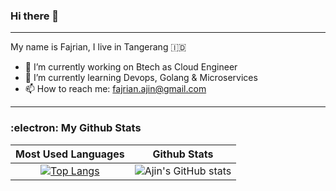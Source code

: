 ### Hi there 👋
---
My name is Fajrian, I live in Tangerang :indonesia:	

- 🔭 I’m currently working on Btech as Cloud Engineer
- 🌱 I’m currently learning Devops, Golang & Microservices
- 📫 How to reach me: fajrian.ajin@gmail.com

---
### :electron:	 My Github Stats
Most Used Languages             |  Github Stats
:-------------------------:|:-------------------------:
[![Top Langs](https://github-readme-stats.vercel.app/api/top-langs/?username=ajinfajrian&layout=compact&theme=github_dark&hide_title=true)](https://github.com/ajinfajrian/github-readme-stats) | ![Ajin's GitHub stats](https://github-readme-stats.vercel.app/api?username=ajinfajrian&show_icons=true&theme=github_dark&count_private=true&include_all_commits=true&hide=prs&hide_title=true)

